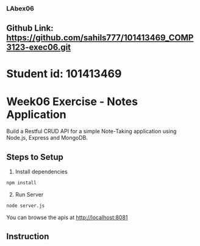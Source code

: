 ### LAbex06 ###
## Github Link: https://github.com/sahils777/101413469_COMP3123-exec06.git ##
# Student id: 101413469 #
# Week06 Exercise - Notes Application

Build a Restful CRUD API for a simple Note-Taking application using Node.js, Express and MongoDB.

## Steps to Setup

1. Install dependencies

```bash
npm install
```

2. Run Server

```bash
node server.js
```

You can browse the apis at <http://localhost:8081>

## Instruction


